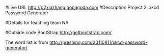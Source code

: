 #Live URL
http://p2xiazhang.gopagoda.com
#Description
Project 2: xkcd Password Generator

#Details for teaching team
NA

#Outside code
BootStrap http://getbootstrap.com/


The word list is from http://preshing.com/20110811/xkcd-password-generator/.
